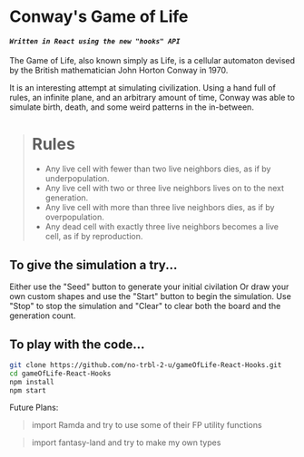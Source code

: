 # Conway's Game of Life
#### *```Written in React using the new "hooks" API```*

The Game of Life, also known simply as Life, is a cellular automaton devised by the British mathematician John Horton Conway in 1970.

It is an interesting attempt at simulating civilization. Using a hand full of rules, an infinite plane, and an arbitrary amount of time, Conway was able to simulate birth, death, and some weird patterns in the in-between.

># Rules
>* Any live cell with fewer than two live neighbors dies, as if by underpopulation.
>* Any live cell with two or three live neighbors lives on to the next generation.
>* Any live cell with more than three live neighbors dies, as if by overpopulation.
>* Any dead cell with exactly three live neighbors becomes a live cell, as if by reproduction.

## To give the simulation a try...
Either use the "Seed" button to generate your initial civilation
Or draw your own custom shapes and use the "Start" button to begin the simulation.
Use "Stop" to stop the simulation and "Clear" to clear both the board and the generation count.

## To play with the code...

```sh
git clone https://github.com/no-trbl-2-u/gameOfLife-React-Hooks.git
cd gameOfLife-React-Hooks
npm install
npm start
```

Future Plans:
> import Ramda and try to use some of their FP utility functions

> import fantasy-land and try to make my own types